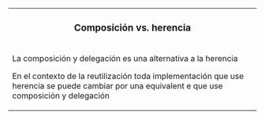 <table id="card">
    <tr>
        <td align="center">
            <h3>Composición vs. herencia</h3>
        </td>
    </tr>
    <tr>
        <td>
            <p>La composición y delegación es una alternativa a la herencia </p>
            <p>En el contexto de la reutilización toda implementación que use herencia se puede cambiar por una equivalent e que use composición y delegación</p>
        </td>
    </tr>
</table>